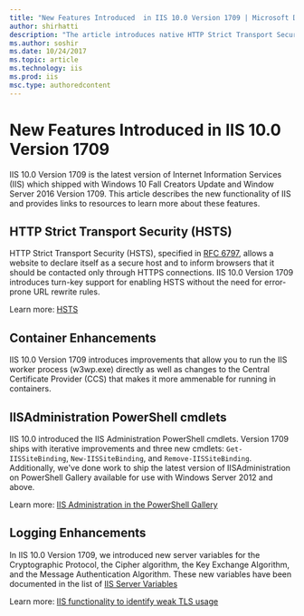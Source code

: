 ```yaml
---
title: "New Features Introduced  in IIS 10.0 Version 1709 | Microsoft Docs"
author: shirhatti
description: "The article introduces native HTTP Strict Transport Security (HSTS) support in IIS 10.0 version 1709."
ms.author: soshir
ms.date: 10/24/2017
ms.topic: article
ms.technology: iis
ms.prod: iis
msc.type: authoredcontent
---
```

New Features Introduced  in IIS 10.0 Version 1709
=================================================

IIS 10.0 Version 1709 is the latest version of Internet Information Services
(IIS) which shipped with Windows 10 Fall Creators Update and Window Server 2016
Version 1709. This article describes the new functionality of IIS and provides
links to resources to learn more about these features.

## HTTP Strict Transport Security (HSTS)

HTTP Strict Transport Security (HSTS), specified in
[RFC 6797](https://tools.ietf.org/html/rfc6797), allows a website to declare
itself as a secure host and to inform browsers that it should be contacted only
through HTTPS connections. IIS 10.0 Version 1709 introduces turn-key support for
enabling HSTS without the need for error-prone URL rewrite rules.

Learn more: [HSTS](iis-10-version-1709-hsts.md)

## Container Enhancements

IIS 10.0 Version 1709 introduces improvements that allow you to run the IIS
worker process (w3wp.exe) directly as well as changes to the Central Certificate
Provider (CCS) that makes it more ammenable for running in containers.

## IISAdministration PowerShell cmdlets

IIS 10.0 introduced the IIS Administration PowerShell cmdlets. Version 1709
ships with iterative improvements and three new cmdlets: `Get-IISSiteBinding`,
`New-IISSiteBinding`, and `Remove-IISSiteBinding`. Additionally, we've done work
to ship the latest version of IISAdministration on PowerShell Gallery available
for use with Windows Server 2012 and above.

Learn more: [IIS Administration in the PowerShell Gallery](https://blogs.iis.net/iisteam/introducing-iisadministration-in-the-powershell-gallery)

## Logging Enhancements

In IIS 10.0 Version 1709, we introduced new server variables for the
Cryptographic Protocol, the Cipher algorithm, the Key Exchange Algorithm, and
the Message Authentication Algorithm. These new variables have been documented
in the list of [IIS Server Variables](../../web-dev-reference/server-variables.md)

Learn more: [IIS functionality to identify weak TLS usage](https://cloudblogs.microsoft.com/microsoftsecure/2017/09/07/new-iis-functionality-to-help-identify-weak-tls-usage/)
